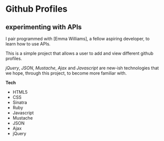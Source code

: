 Github Profiles
===
experimenting with APIs
---

I pair programmed with [Emma Williams], a fellow aspiring developer, to learn how to use APIs.

This is a simple project that allows a user to add and view different github profiles.

*jQuery*, *JSON*, *Mustache*, *Ajax* and *Javascript* are new-ish technologies that we hope, through this project, to become more familiar with.

**Tech**
* HTML5
* CSS
* Sinatra
* Ruby
* Javascript
* Mustache
* JSON
* Ajax
* jQuery